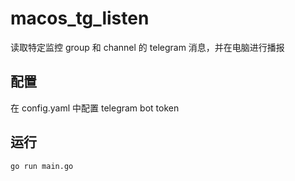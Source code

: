 # macos_tg_listen

读取特定监控 group 和 channel 的 telegram 消息，并在电脑进行播报

## 配置

在 config.yaml 中配置 telegram bot token

## 运行

```bash
go run main.go
```
